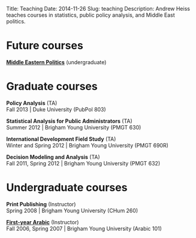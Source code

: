 Title: Teaching
Date: 2014-11-26
Slug: teaching
Description: Andrew Heiss teaches courses in statistics, public policy analysis, and Middle East politics.


# Future courses

**[Middle Eastern Politics](/teaching/Middle%20East%20Politics%20syllabus.pdf)** (undergraduate)


# Graduate courses

**Policy Analysis** (TA)  
Fall 2013 | Duke University (PubPol 803)

**Statistical Analysis for Public Administrators** (TA)  
Summer 2012 | Brigham Young University (PMGT 630)

**International Development Field Study** (TA)  
Winter and Spring 2012 | Brigham Young University (PMGT 690R)

**Decision Modeling and Analysis** (TA)  
Fall 2011, Spring 2012 | Brigham Young University (PMGT 632)


# Undergraduate courses

**Print Publishing** (Instructor)  
Spring 2008 | Brigham Young University (CHum 260)

**[First-year Arabic](/byuarabic101/)** (Instructor)  
Fall 2006, Spring 2007 | Brigham Young University (Arabic 101)
